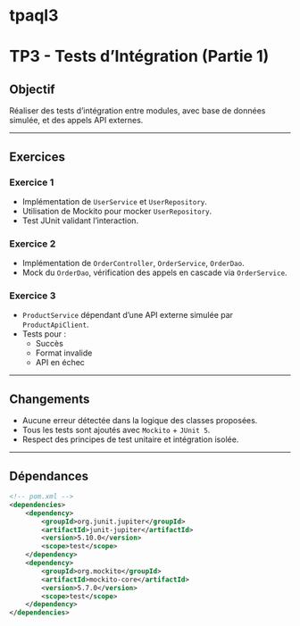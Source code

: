 # tpaql3
# TP3 - Tests d’Intégration (Partie 1)

## Objectif
Réaliser des tests d’intégration entre modules, avec base de données simulée, et des appels API externes.

---

## Exercices

### Exercice 1
- Implémentation de `UserService` et `UserRepository`.
- Utilisation de Mockito pour mocker `UserRepository`.
- Test JUnit validant l’interaction.

### Exercice 2
- Implémentation de `OrderController`, `OrderService`, `OrderDao`.
- Mock du `OrderDao`, vérification des appels en cascade via `OrderService`.

### Exercice 3
- `ProductService` dépendant d’une API externe simulée par `ProductApiClient`.
- Tests pour :
  - Succès
  - Format invalide
  - API en échec

---

## Changements

- Aucune erreur détectée dans la logique des classes proposées.
- Tous les tests sont ajoutés avec `Mockito` + `JUnit 5`.
- Respect des principes de test unitaire et intégration isolée.

---

## Dépendances

```xml
<!-- pom.xml -->
<dependencies>
    <dependency>
        <groupId>org.junit.jupiter</groupId>
        <artifactId>junit-jupiter</artifactId>
        <version>5.10.0</version>
        <scope>test</scope>
    </dependency>
    <dependency>
        <groupId>org.mockito</groupId>
        <artifactId>mockito-core</artifactId>
        <version>5.7.0</version>
        <scope>test</scope>
    </dependency>
</dependencies>
